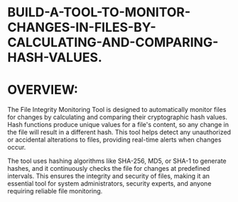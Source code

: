 # BUILD-A-TOOL-TO-MONITOR-CHANGES-IN-FILES-BY-CALCULATING-AND-COMPARING-HASH-VALUES.
# OVERVIEW:
The File Integrity Monitoring Tool is designed to automatically monitor files for changes by calculating and comparing their cryptographic hash values. Hash functions produce unique values for a file's content, so any change in the file will result in a different hash. This tool helps detect any unauthorized or accidental alterations to files, providing real-time alerts when changes occur.

The tool uses hashing algorithms like SHA-256, MD5, or SHA-1 to generate hashes, and it continuously checks the file for changes at predefined intervals. This ensures the integrity and security of files, making it an essential tool for system administrators, security experts, and anyone requiring reliable file monitoring.
